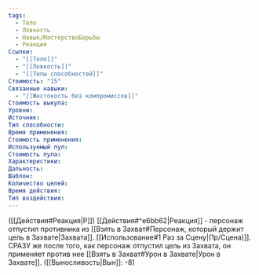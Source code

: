 ```yaml
---
tags:
  - Тело
  - Ловкость
  - Навык/МастерствоБорьбы
  - Реакция
Ссылки:
  - "[[Тело]]"
  - "[[Ловкость]]"
  - "[[Типы способностей]]"
Стоимость: "15"
Связанные навыки:
  - "[[Жестокость без компромиссов]]"
Стоимость выкупа:
Уровни:
Источник:
Тип способности:
Время применения:
Стоимость применения:
Используемый пул:
Стоимость пула:
Характеристики:
Дальность:
Шаблон:
Количество целей:
Время действия:
Тип воздействия:
---
```

([[Действия#Реакция|Р]]) [[Действия#^e6bb62|Реакция]] - персонаж отпустил противника из [[Взять в Захват#Персонаж, который держит цель в Захвате|Захвата]]. [[Использование#1 Раз за Сцену|(1р/Сцена)]]. СРАЗУ же после того, как персонаж отпустил цель из Захвата, он применяет против нее [[Взять в Захват#Урон в Захвате|Урон в Захвате]]. ([[Выносливость|Вын]]: -8)